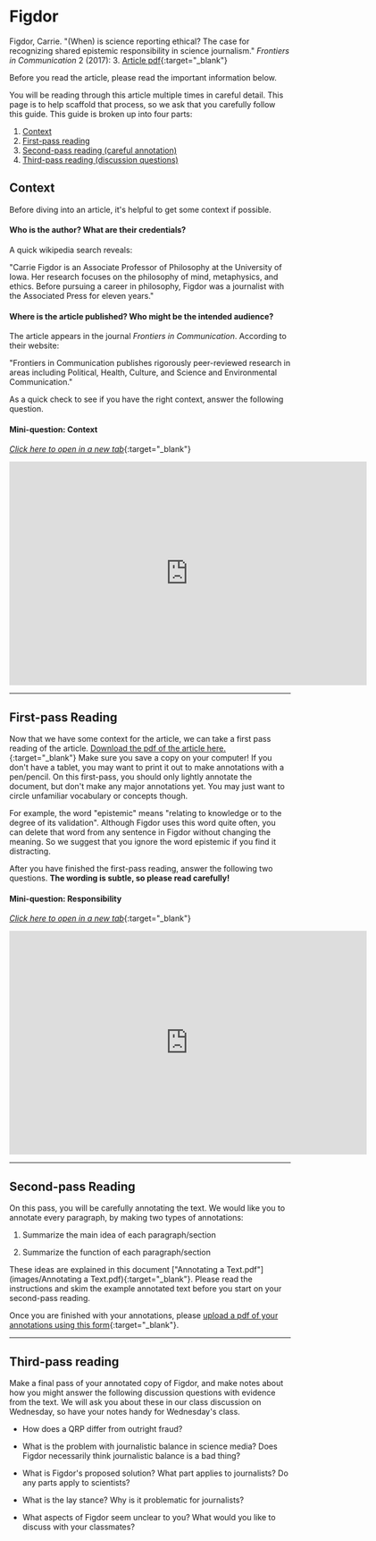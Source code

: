 # Figdor

Figdor, Carrie. "(When) is science reporting ethical? The case for recognizing shared epistemic responsibility in science journalism." *Frontiers in Communication* 2 (2017): 3. [Article pdf](https://drive.google.com/file/d/1HeVt66YVg_lz3ZbBETEUYBvFlm_-VuI1/view?usp=sharing){:target="_blank"}

Before you read the article, please read the important information below.

You will be reading through this article multiple times in careful detail. This page is to help scaffold that process, so we ask that you carefully follow this guide. This guide is broken up into four parts:

1. [Context](#context)
2. [First-pass reading](#first-pass-reading)
3. [Second-pass reading (careful annotation)](#second-pass-reading)
4. [Third-pass reading (discussion questions)](#third-pass-reading)

## Context 

Before diving into an article, it's helpful to get some context if possible. 

#### Who is the author? What are their credentials?

A quick wikipedia search reveals:

"Carrie Figdor is an Associate Professor of Philosophy at the University of Iowa. Her research focuses on the philosophy of mind, metaphysics, and ethics. Before pursuing a career in philosophy, Figdor was a journalist with the Associated Press for eleven years."

#### Where is the article published? Who might be the intended audience? 

The article appears in the journal *Frontiers in Communication*. According to their website:

"Frontiers in Communication publishes rigorously peer-reviewed research in areas including Political, Health, Culture, and Science and Environmental Communication."


As a quick check to see if you have the right context, answer the following question.

#### Mini-question: Context
[*Click here to open in a new tab*](https://forms.gle/vEYetY7Y9yn6FKMs5){:target="_blank"}
<iframe src="https://docs.google.com/forms/d/e/1FAIpQLSeCPls3najDxvk-w7F0ADpwYddhw9Q7ZXhoBGP2wz6DGi1V2w/viewform?embedded=true" width="640" height="400" frameborder="0" marginheight="0" marginwidth="0">Loading…
</iframe>

------------------------------------

## First-pass Reading

Now that we have some context for the article, we can take a first pass reading of the article. [Download the pdf of the article here.](https://drive.google.com/file/d/1HeVt66YVg_lz3ZbBETEUYBvFlm_-VuI1/view?usp=sharing){:target="_blank"} Make sure you save a copy on your computer! If you don't have a tablet, you may want to print it out to make annotations with a pen/pencil. On this first-pass, you should only lightly annotate the document, but don't make any major annotations yet. You may just want to circle unfamiliar vocabulary or concepts though.

For example, the word "epistemic" means "relating to knowledge or to the degree of its validation". Although Figdor uses this word quite often, you can delete that word from any sentence in Figdor without changing the meaning. So we suggest that you ignore the word epistemic if you find it distracting.

After you have finished the first-pass reading, answer the following two questions. **The wording is subtle, so please read carefully!**

#### Mini-question: Responsibility
[*Click here to open in a new tab*](https://forms.gle/Tt3LjFTpqiyvfVVz9){:target="_blank"}
<iframe src="https://docs.google.com/forms/d/e/1FAIpQLSdHXtswoXKv8ytzS0wqUJIjfYonPLWbnAgB-DKeDiH05GMx7Q/viewform?embedded=true" width="640" height="400" frameborder="0" marginheight="0" marginwidth="0">Loading…
</iframe>

-----------------------------------------

## Second-pass Reading

On this pass, you will be carefully annotating the text. We would like you to annotate every paragraph, by making two types of annotations: 

1. Summarize the main idea of each paragraph/section

2. Summarize the function of each paragraph/section

These ideas are explained in this document ["Annotating a Text.pdf"](images/Annotating a Text.pdf){:target="_blank"}. Please read the instructions and skim the example annotated text before you start on your second-pass reading. 

Once you are finished with your annotations, please [upload a pdf of your annotations using this form](https://forms.gle/qf1raXCP4kw9Wst5A){:target="_blank"}.


-----------------------------------------

## Third-pass reading

Make a final pass of your annotated copy of Figdor, and make notes about how you might answer the following discussion questions with evidence from the text. We will ask you about these in our class discussion on Wednesday, so have your notes handy for Wednesday's class.

+ How does a QRP differ from outright fraud?

+ What is the problem with journalistic balance in science media? Does Figdor necessarily think journalistic balance is a bad thing?

+ What is Figdor's proposed solution? What part applies to journalists? Do any parts apply to scientists?

+ What is the lay stance? Why is it problematic for journalists?

+ What aspects of Figdor seem unclear to you? What would you like to discuss with your classmates?
